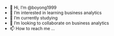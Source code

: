 - 👋 Hi, I’m @boyong1999
- 👀 I’m interested in learning business analytics
- 🌱 I’m currently studying
- 💞️ I’m looking to collaborate on business analytics
- 📫 How to reach me ...

<!---
boyong1999/boyong1999 is a ✨ special ✨ repository because its `README.md` (this file) appears on your GitHub profile.
You can click the Preview link to take a look at your changes.
--->
